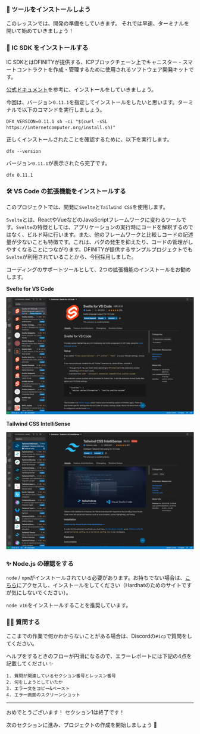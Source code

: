 ### 🤖 ツールをインストールしよう

このレッスンでは、開発の準備をしていきます。
それでは早速、ターミナルを開いて始めていきましょう！

### 🦄 IC SDK をインストールする

IC SDKとはDFINITYが提供する、ICPブロックチェーン上でキャニスター・スマートコントラクトを作成・管理するために使用されるソフトウェア開発キットです。

[公式ドキュメント](https://internetcomputer.org/docs/current/developer-docs/setup/install/)を参考に、インストールをしていきましょう。

今回は、バージョン`0.11.1`を指定してインストールをしたいと思います。ターミナルで以下のコマンドを実行しましょう。

```
DFX_VERSION=0.11.1 sh -ci "$(curl -sSL https://internetcomputer.org/install.sh)"
```

正しくインストールされたことを確認するために、以下を実行します。

```
dfx --version
```

バージョン`0.11.1`が表示されたら完了です。

```
dfx 0.11.1
```

### 🛠 VS Code の拡張機能をインストールする

このプロジェクトでは、開発に`Svelte`と`Tailwind CSS`を使用します。

`Svelte`とは、ReactやVueなどのJavaScriptフレームワークに変わるツールです。`Svelte`の特徴としては、アプリケーションの実行時にコードを解釈するのではなく、ビルド時に行います。また、他のフレームワークと比較しコードの記述量が少ないことも特徴です。これは、バグの発生を抑えたり、コードの管理がしやすくなることにつながります。DFINITYが提供するサンプルプロジェクトでも`Svelte`が利用されていることから、今回採用しました。

コーディングのサポートツールとして、2つの拡張機能のインストールをお勧めします。

**Svelte for VS Code**

![](./../../img/section-1/1_2_1.png)

**Tailwind CSS IntelliSense**

![](./../../img/section-1/1_2_2.png)

### ✨ Node.js の確認をする

`node` / `npm`がインストールされている必要があります。お持ちでない場合は、[こちら](https://hardhat.org/tutorial/setting-up-the-environment.html)にアクセスし、インストールをしてください（Hardhatのためのサイトですが気にしないでください）。

`node v16`をインストールすることを推奨しています。

### 🙋‍♂️ 質問する

ここまでの作業で何かわからないことがある場合は、Discordの`#icp`で質問をしてください。

ヘルプをするときのフローが円滑になるので、エラーレポートには下記の4点を記載してください ✨

```
1. 質問が関連しているセクション番号とレッスン番号
2. 何をしようとしていたか
3. エラー文をコピー&ペースト
4. エラー画面のスクリーンショット
```

---

おめでとうございます！ セクション1は終了です！

次のセクションに進み、プロジェクトの作成を開始しましょう 🚀
